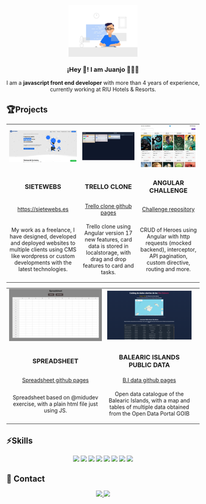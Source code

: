 <p align="center" width="300">
   <img align="center" width="180" src="./assets/programmer.gif" />
   <h3 align="center">¡Hey 👋! I am Juanjo 👨🏻‍💻</h3>
</p>

<p align="center">I am a <strong>javascript front end developer</strong> with more than 4 years of experience, currently working at RIU Hotels & Resorts.</p>

## 🏆Projects

<table border="0" align="center">
   <tr>
      <td style='text-align:center;' width="400">
         <img src="./assets/sietewebs.png" />
      </td>
      <td style='text-align:center;' width="400">
          <img src="./assets/trello-clone.png" />
      </td>
      <td style='text-align:center;' width="400">
          <img src="./assets/challenge.png" />
      </td>
   </tr>
   <tr>
      <td style='text-align:center; vertical-align:middle'>
         <h3>SIETEWEBS</h3>
      </td>
      <td style='text-align:center; vertical-align:middle'>
            <h3>TRELLO CLONE</h3>
      </td>
      <td style='text-align:center; vertical-align:middle'>
            <h3>ANGULAR CHALLENGE</h3>
      </td>
   </tr>
   <tr>
      <td style='text-align:center; vertical-align:middle'>
         <a href="https://sietewebs.es" style="display: block;">https://sietewebs.es</a>
      </td>
      <td style='text-align:center; vertical-align:middle'>
         <a href="https://juanjolb.github.io/trello-clone-angular" style="display: block;">Trello clone github pages</a>
      </td>
      <td style='text-align:center; vertical-align:middle'>
         <a href="https://github.com/juanjolb/w2m-challenge" style="display: block;">Challenge repository</a>
      </td>
      
   </tr>
   <tr>
      <td style='text-align:center; vertical-align:middle'>
         <p>My work as a freelance, I have designed, developed and deployed websites to multiple clients using CMS like wordpress or custom developments with the latest technologies.</p>
      </td>
      <td style='text-align:center; vertical-align:middle'>
         <p>Trello clone using Angular version 17 new features, card data is stored in localstorage, with drag and drop features to card and tasks.</p>
      </td>
      <td style='text-align:center; vertical-align:middle'>
         <p>CRUD of Heroes using Angular with http requests (mocked backend), interceptor, API pagination, custom directive, routing and more.</p>
      </td>
   </tr>
</table>

<table border="0" align="center">
   <tr>
      <td style='text-align:center;' width="400">
         <img src="./assets/spreadsheet.png" />
      </td>
      <td style='text-align:center;' width="400">
          <img src="./assets/public-ib.png" />
      </td>
      <td></td>
   </tr>
   <tr>
      <td style='text-align:center; vertical-align:middle'>
         <h3>SPREADSHEET</h3>
      </td>
      <td style='text-align:center; vertical-align:middle'>
            <h3>BALEARIC ISLANDS PUBLIC DATA</h3>
      </td>
      <td></td>
   </tr>
   <tr>
      <td style='text-align:center; vertical-align:middle'>
         <a href="https://juanjolb.github.io/midu-spreadsheet/" style="display: block;">Spreadsheet github pages</a>
      </td>
      <td style='text-align:center; vertical-align:middle'>
         <a href="https://juanjolb.github.io/public-data-ib/" style="display: block;">B.I data github pages</a>
      </td>
     <td></td>
      
   </tr>
   <tr>
      <td style='text-align:center; vertical-align:middle'>
         <p>Spreadsheet based on @midudev exercise, with a plain html file just using JS.</p>
      </td>
      <td style='text-align:center; vertical-align:middle'>
         <p>Open data catalogue of the Balearic Islands, with a map and tables of multiple data obtained from the Open Data Portal GOIB</p>
      </td>
      <td></td>
   </tr>
</table>

## ⚡Skills

<p align="center">
   <img src="https://img.shields.io/badge/JavaScript-323330?style=for-the-badge&logo=javascript&logoColor=F7DF1E">
   <img src="https://img.shields.io/badge/ANGULAR-DD0031?style=for-the-badge&logo=angular&logoColor=white">
   <img src="https://img.shields.io/badge/typescript-3178C6?style=for-the-badge&logo=typescript&logoColor=white">
   <img src="https://img.shields.io/badge/React-20232A?style=for-the-badge&logo=react&logoColor=61DAFB">
   <img src="https://img.shields.io/badge/DOCKER-0db7ed?style=for-the-badge&logo=docker&logoColor=white">
   <img src="https://img.shields.io/badge/HTML5-E34F26?style=for-the-badge&logo=html5&logoColor=white">
   <img src="https://img.shields.io/badge/CSS3-1572B6?style=for-the-badge&logo=css3&logoColor=white">
   <img src="https://img.shields.io/badge/GIT-E44C30?style=for-the-badge&logo=git&logoColor=white">
</p>

## 💬 Contact

<p align="center">
   <a href="https://linkedin.com/in/juanjo-lozano">
   <img src="https://img.shields.io/badge/linkedin-FFFFFF?style=for-the-badge&logo=linkedin&logoColor=black">
   </a>
   <a href="mailto:lbarcelo.juanjo@gmail.com">
      <img src="https://img.shields.io/badge/gmail-FFFFFF?style=for-the-badge&logo=gmail&logoColor=black">
   </a>
</p>
